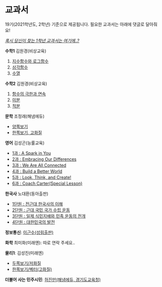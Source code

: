 # 교과서
19기(2021학년도, 2학년) 기준으로 제공됩니다. 필요한 교과서는 아래에 댓글로 달아줘요!

[_혹시 당신이 찾는 1학년 교과서는 여기에..?_](./unused.html)

**수학1**
김원경(비상교육)
1. [지수함수와 로그함수](https://firebasestorage.googleapis.com/v0/b/rycont-shared.appspot.com/o/%EB%B9%84%EC%83%81%20%EA%B3%A0%EB%93%B1%EC%88%98%ED%95%991%2001.pdf?alt=media)
2. [삼각함수](https://firebasestorage.googleapis.com/v0/b/rycont-shared.appspot.com/o/%EB%B9%84%EC%83%81%20%EA%B3%A0%EB%93%B1%EC%88%98%ED%95%991%2002.pdf?alt=media)
3. [수열](https://firebasestorage.googleapis.com/v0/b/rycont-shared.appspot.com/o/%EB%B9%84%EC%83%81%20%EA%B3%A0%EB%93%B1%EC%88%98%ED%95%991%2003.pdf?alt=media)


**수학2**
김원경(비상교육)
1. [함수의 극한과 연속](https://firebasestorage.googleapis.com/v0/b/rycont-shared.appspot.com/o/%EB%B9%84%EC%83%81%20%EA%B3%A0%EB%93%B1%EC%88%98%ED%95%992%2001.pdf?alt=media)
2. [미분](https://firebasestorage.googleapis.com/v0/b/rycont-shared.appspot.com/o/%EB%B9%84%EC%83%81%20%EA%B3%A0%EB%93%B1%EC%88%98%ED%95%992%2002.pdf?alt=media)
3. [적분](https://firebasestorage.googleapis.com/v0/b/rycont-shared.appspot.com/o/%EB%B9%84%EC%83%81%20%EA%B3%A0%EB%93%B1%EC%88%98%ED%95%992%2003.pdf?alt=media)

**문학**
조정래(해냄에듀)
- [양쪽보기](https://firebasestorage.googleapis.com/v0/b/rycont-shared.appspot.com/o/%EA%B3%A0_%EB%AC%B8%ED%95%99.pdf?alt=media)
- [한쪽보기, 고화질](https://firebasestorage.googleapis.com/v0/b/rycont-shared.appspot.com/o/%EA%B3%A0_%EB%AC%B8%ED%95%99.pdf?alt=media)

**영어**
김성곤(능률교육)
- [1과 : A Spark in You](https://firebasestorage.googleapis.com/v0/b/rycont-shared.appspot.com/o/2015he_e1_L01_%EA%B5%90%EA%B3%BC%EC%84%9C_PDF.pdf?alt=media)
- [2과 : Embracing Our Differences](https://firebasestorage.googleapis.com/v0/b/rycont-shared.appspot.com/o/2015he_e1_L02_%EA%B5%90%EA%B3%BC%EC%84%9C_PDF.pdf?alt=media)
- [3과 : We Are All Connected](https://firebasestorage.googleapis.com/v0/b/rycont-shared.appspot.com/o/2015he_e1_L03_%EA%B5%90%EA%B3%BC%EC%84%9C_PDF.pdf?alt=media)
- [4과 : Build a Better World](https://firebasestorage.googleapis.com/v0/b/rycont-shared.appspot.com/o/2015he_e1_L04_%EA%B5%90%EA%B3%BC%EC%84%9C_PDF.pdf?alt=media)
- [5과 : Look, Think, and Create!](https://firebasestorage.googleapis.com/v0/b/rycont-shared.appspot.com/o/2015he_e1_L05_%EA%B5%90%EA%B3%BC%EC%84%9C_PDF.pdf?alt=media)
- [6과 : Coach Carter(Special Lesson)](https://firebasestorage.googleapis.com/v0/b/rycont-shared.appspot.com/o/2015he_e1_SL_%EA%B5%90%EA%B3%BC%EC%84%9C_PDF.pdf?alt=media)

**한국사**
노대환(동아출판)
- [1단원 : 전근대 한국사의 이해](https://firebasestorage.googleapis.com/v0/b/rycont-shared.appspot.com/o/%ED%95%9C%EA%B5%AD%EC%82%AC_%EB%85%B8%EB%8C%80%ED%99%98_2_%EC%A0%84%EA%B7%BC%EB%8C%80%ED%95%9C%EA%B5%AD%EC%82%AC%EC%9D%98%EC%9D%B4%ED%95%B4.pdf?alt=media)
- [2단원 : 근대 국민 국가 수립 운동](https://firebasestorage.googleapis.com/v0/b/rycont-shared.appspot.com/o/%ED%95%9C%EA%B5%AD%EC%82%AC_%EB%85%B8%EB%8C%80%ED%99%98_1_%EA%B7%BC%EB%8C%80%EA%B5%AD%EB%AF%BC%EA%B5%AD%EA%B0%80%EC%88%98%EB%A6%BD%EC%9A%B4%EB%8F%99.pdf?alt=media)
- [3단원 : 일제 식민지배와 민족 운동의 전개](https://firebasestorage.googleapis.com/v0/b/rycont-shared.appspot.com/o/%ED%95%9C%EA%B5%AD%EC%82%AC_%EB%85%B8%EB%8C%80%ED%99%98_3_%EC%9D%BC%EC%A0%9C%EC%8B%9D%EB%AF%BC%EC%A7%80%EC%A7%80%EB%B0%B0%EC%99%80%EB%AF%BC%EC%A1%B1%EC%9A%B4%EB%8F%99%EC%9D%98%EC%A0%84%EA%B0%9C.pdf?alt=media)
- [4단원 : 대한민국의 발전](https://firebasestorage.googleapis.com/v0/b/rycont-shared.appspot.com/o/%ED%95%9C%EA%B5%AD%EC%82%AC_%EB%85%B8%EB%8C%80%ED%99%98_4_%EB%8C%80%ED%95%9C%EB%AF%BC%EA%B5%AD%EC%9D%98%EB%B0%9C%EC%A0%84.pdf?alt=media)

**정보통신**: [이근수(성림출판)](https://firebasestorage.googleapis.com/v0/b/rycont-shared.appspot.com/o/%EC%A0%95%EB%B3%B4%ED%86%B5%EC%8B%A0_%EC%9D%B4%EA%B7%BC%EC%88%98_%EC%84%B1%EB%A6%BC%EC%B6%9C%ED%8C%90.pdf?alt=media)

**화학** 최미화(미래엔): 따로 연락 주세요..

**물리1**: 김성진(미래엔)
- [두쪽보기/저화질](https://firebasestorage.googleapis.com/v0/b/rycont-shared.appspot.com/o/%EA%B3%A0_%EB%AC%BC%EB%A6%AC%ED%95%99%E2%85%A0.pdf?alt=media)
- [한쪽보기/벡터(고화질)](https://firebasestorage.googleapis.com/v0/b/rycont-shared.appspot.com/o/%EB%AC%BC%EB%A6%AC%ED%95%991_%EA%B9%80%EC%84%B1%EC%A7%84(%EA%B3%A0%ED%99%94%EC%A7%88).pdf?alt=media)

**더불어 사는 민주시민**: [허진만(해냄에듀, 경기도교육청)](http://www.hnedu.co.kr/textbook/textbook/ebook/high_citizen.pdf)
<!--stackedit_data:
eyJoaXN0b3J5IjpbLTU4MjA0NTQ3MCwxNTU4MzczODMxLC00Mz
M0Mjg0MTFdfQ==
-->